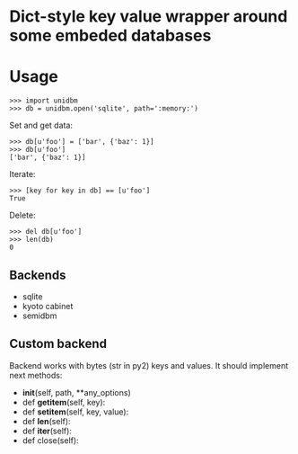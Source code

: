 Dict-style key value wrapper around some embeded databases
==========================================================

Usage
=====

    >>> import unidbm
    >>> db = unidbm.open('sqlite', path=':memory:')

Set and get data:

    >>> db[u'foo'] = ['bar', {'baz': 1}]
    >>> db[u'foo']
    ['bar', {'baz': 1}]

Iterate:

    >>> [key for key in db] == [u'foo']
    True

Delete:

    >>> del db[u'foo']
    >>> len(db)
    0

Backends
--------
- sqlite
- kyoto cabinet
- semidbm

Custom backend
--------------
Backend works with bytes (str in py2) keys and values.
It should implement next methods:

- __init__(self, path, **any_options)
- def __getitem__(self, key):
- def __setitem__(self, key, value):
- def __len__(self):
- def __iter__(self):
- def close(self):